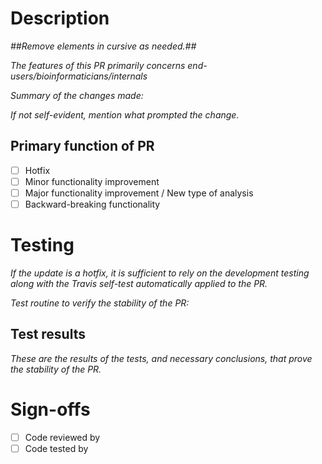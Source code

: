 # Description
_##Remove elements in cursive as needed.##_

_The features of this PR primarily concerns end-users/bioinformaticians/internals_

_Summary of the changes made:_

_If not self-evident, mention what prompted the change._

## Primary function of PR
- [ ] Hotfix
- [ ] Minor functionality improvement
- [ ] Major functionality improvement / New type of analysis
- [ ] Backward-breaking functionality

# Testing
_If the update is a hotfix, it is sufficient to rely on the development testing along with the Travis self-test automatically applied to the PR._

_Test routine to verify the stability of the PR:_

## Test results
_These are the results of the tests, and necessary conclusions, that prove the stability of the PR._

# Sign-offs
- [ ] Code reviewed by 
- [ ] Code tested by
